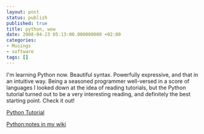 ```yaml
---
layout: post
status: publish
published: true
title: python, wow
date: 2008-04-23 05:13:00.000000000 +02:00
categories:
- Musings
- software
tags: []
---
```

I'm learning Python now. Beautiful syntax. Powerfully expressive, and that in an intuitive way. Being a seasoned programmer well-versed in a score of languages I looked down at the idea of reading tutorials, but the Python tutorial turned out to be a very interesting reading, and definitely the best starting point. Check it out!

[Python Tutorial](http://www.python.org/doc/current/tut/tut.html)

[Python:notes in my wiki](https://wiki.titan2x.com/index.php/Python:notes)
